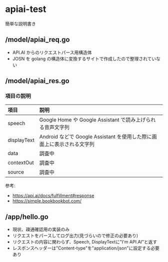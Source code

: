 # apiai-test
簡単な説明書き

## /model/apiai_req.go
- API.AI からのリクエストパース用構造体
- JOSN を golang の構造体に変換するサイトで作成したので整理されていない

## /model/apiai_res.go
### 項目の説明
|項目|説明|
|:--|:--|
|speech|Google Home や Google Assistant で読み上げられる音声文字列|
|displayText|Android などで Google Assistant を使用した際に画面上に表示される文字列|
|data|調査中|
|contextOut|調査中|
|source|調査中|

参考:
- https://api.ai/docs/fulfillment#response
- https://simple.bookbookbot.com/

## /app/hello.go
- 現状、疎通確認用の実装のみ
- リクエストをパースしてログ出力(見づらいので修正の必要あり)
- リクエストの内容に関わらず、Speech, DisplayTextに"I'm API.AI"と返す
- レスポンスヘッダーは"Content-type"を"application/json"に設定する必要あり

